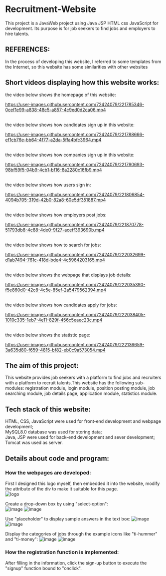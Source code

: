 # Recruitment-Website
This project is a JavaWeb project using Java JSP HTML css JavaScript for development. Its purpose is for job seekers to find jobs and employers to hire talents.<br>
## REFERENCES:
In the process of developing this website, I referred to some templates from the Internet, so this website has some similarities with other websites
## Short videos displaying how this website works:
the video below shows the homepage of this website:<br>

https://user-images.githubusercontent.com/72424079/221785346-0cef1e99-a838-48c5-a857-4c9ed0d2ca06.mp4

<br>the video below shows how candidates sign up in this website:<br>


https://user-images.githubusercontent.com/72424079/221788666-ef1cb76e-bb64-4f77-a2da-5ffa4bfc3964.mp4

<br>the video below shows how companies sign up in this website:<br>


https://user-images.githubusercontent.com/72424079/221790693-98bf59f5-04b9-4cb1-bf16-8a2280c16fb9.mp4

<br>the video below shows how users sign in:


https://user-images.githubusercontent.com/72424079/221806854-4094b705-319d-42b0-82a8-60e5df351887.mp4

<br>the video below shows how employers post jobs:


https://user-images.githubusercontent.com/72424079/221870778-51793db8-4c88-4de0-9f27-aceff393690b.mp4

<br>the video below shows how to search for jobs:


https://user-images.githubusercontent.com/72424079/222032699-d1ab7494-761c-418d-bde4-4c5964203165.mp4

<br>the video below shows the webpage that displays job details:


https://user-images.githubusercontent.com/72424079/222035390-f5e860d0-42c8-4c5e-85ef-2a5479562394.mp4


<br>the video below shows how candidates apply for jobs:



https://user-images.githubusercontent.com/72424079/222038405-1010c335-1eb7-4e11-829f-456c5eaec23c.mp4


<br>the video below shows the statistic page:


https://user-images.githubusercontent.com/72424079/222136659-3a635d80-f659-4815-bf82-eb0c9a573054.mp4


## The aim of this project:
This website provides job seekers with a platform to find jobs and recruiters with a platform to recruit talents.This website has the following sub-modules: registration module, login module, position posting module, job searching module, job details page, application module, statistics module.
## Tech stack of this website:
HTML, CSS, JavaScript were used for front-end development and webpage development;<br>
MySQL8.0 database was used for storing data;<br>
Java, JSP were used for back-end development and sever development;<br>
Tomcat was used as server.
## Details about code and program:
### How the webpages are developed:
First I designed this logo myself, then embedded it into the website, modify the attribute of the div to make it suitable for this page. <br>
![logo](https://user-images.githubusercontent.com/72424079/224461223-4cb59297-1e5f-4f65-a903-c9d6ef5d4b15.png)

Create a drop-down box by using "select-option":<br>
![image](https://user-images.githubusercontent.com/72424079/224461103-a6e6ed0f-4e01-4c86-895a-0aaac695bf2a.png)
![image](https://user-images.githubusercontent.com/72424079/224461142-e98606d3-90c3-4ea9-a5fb-68b013bcac56.png)

Use "placeholder" to display sample answers in the text box:
![image](https://user-images.githubusercontent.com/72424079/224461352-655080bf-b8fb-4500-b544-8051115f767c.png)
![image](https://user-images.githubusercontent.com/72424079/224461366-48fc50a6-be24-424d-ba09-b4dda625339c.png)

Display the categories of jobs through the example icons like "ti-hummer" and "ti-money":
![image](https://user-images.githubusercontent.com/72424079/224461441-07dc1ea4-d45a-403c-8b7d-770cc32ee6cb.png)
![image](https://user-images.githubusercontent.com/72424079/224461453-44a75173-99ab-41f5-89ed-5eb765b0835b.png)

### How the registration function is implemented:
After filling in the information, click the sign-up button to execute the "signup" function bound to "onclick".

